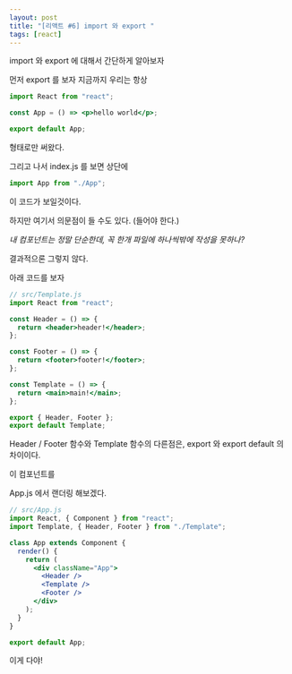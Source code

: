 ```yaml
---
layout: post
title: "[리액트 #6] import 와 export "
tags: [react]
---
```


import 와 export 에 대해서 간단하게 알아보자

먼저 export 를 보자 지금까지 우리는 항상

```jsx
import React from "react";

const App = () => <p>hello world</p>;

export default App;
```

형태로만 써왔다.

그리고 나서 index.js 를 보면 상단에

```jsx
import App from "./App";
```

이 코드가 보일것이다.

하지만 여기서 의문점이 들 수도 있다. (들어야 한다.)

_내 컴포넌트는 정말 단순한데, 꼭 한개 파일에 하나씩밖에 작성을 못하나?_

결과적으론 그렇지 않다.

아래 코드를 보자

```jsx
// src/Template.js
import React from "react";

const Header = () => {
  return <header>header!</header>;
};

const Footer = () => {
  return <footer>footer!</footer>;
};

const Template = () => {
  return <main>main!</main>;
};

export { Header, Footer };
export default Template;
```

Header / Footer 함수와 Template 함수의 다른점은, export 와 export default 의 차이이다.

이 컴포넌트를

App.js 에서 랜더링 해보겠다.

```jsx
// src/App.js
import React, { Component } from "react";
import Template, { Header, Footer } from "./Template";

class App extends Component {
  render() {
    return (
      <div className="App">
        <Header />
        <Template />
        <Footer />
      </div>
    );
  }
}

export default App;
```

이게 다야!
